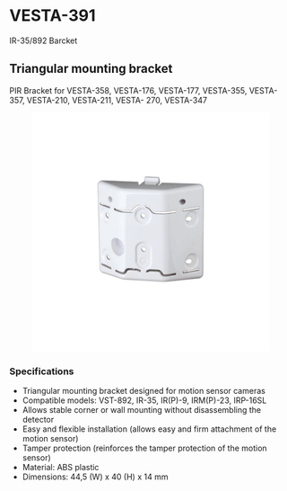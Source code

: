 # VESTA-391

IR-35/892 Barcket

## Triangular mounting bracket

PIR Bracket for VESTA-358, VESTA-176, VESTA-177, VESTA-355, VESTA-357, VESTA-210, VESTA-211, VESTA- 270, VESTA-347

<figure><img src=".gitbook/assets/image (3) (1) (1).png" alt=""><figcaption></figcaption></figure>

### **Specifications**

* Triangular mounting bracket designed for motion sensor cameras
* Compatible models: VST-892, IR-35, IR(P)-9, IRM(P)-23, IRP-16SL
* Allows stable corner or wall mounting without disassembling the detector
* Easy and flexible installation (allows easy and firm attachment of the motion sensor)
* Tamper protection (reinforces the tamper protection of the motion sensor)
* Material: ABS plastic
* Dimensions: 44,5 (W) x 40 (H) x 14 mm
